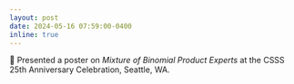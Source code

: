 ```yaml
---
layout: post
date: 2024-05-16 07:59:00-0400
inline: true
---
```


:page_with_curl: Presented a poster on *Mixture of Binomial Product Experts* at the CSSS 25th Anniversary Celebration, Seattle, WA.
